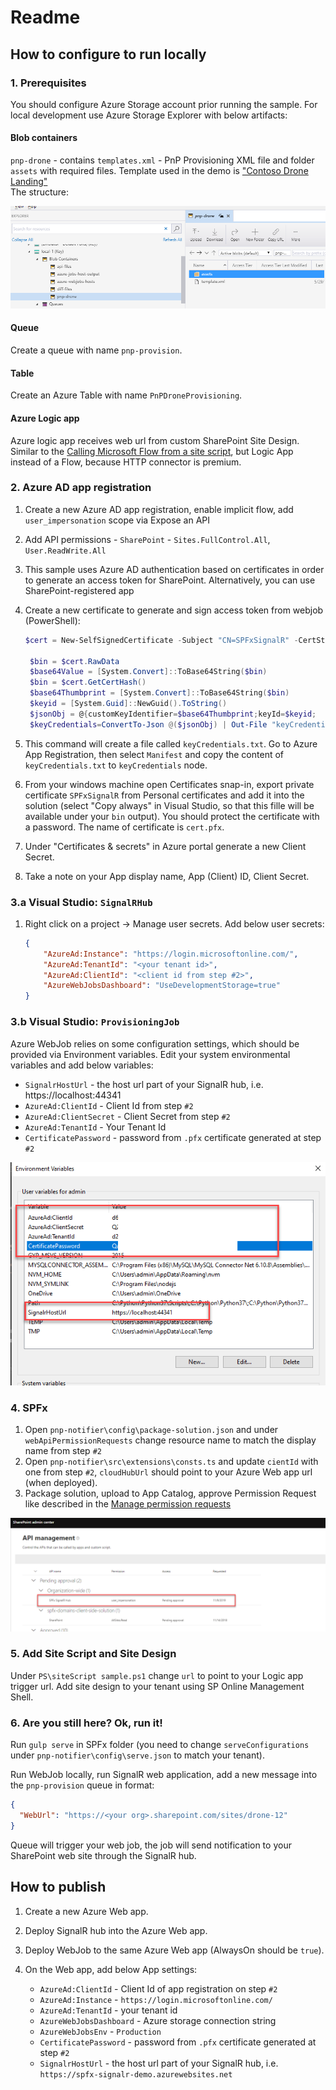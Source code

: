 # Readme

## How to configure to run locally

### 1. Prerequisites

You should configure Azure Storage account prior running the sample. For local development use Azure Storage Explorer with below artifacts:

#### Blob containers

`pnp-drone` - contains `templates.xml` - PnP Provisioning XML file and folder `assets` with required files. Template used in the demo is ["Contoso Drone Landing"](https://github.com/SharePoint/sp-dev-provisioning-templates/blob/master/tenant/ContosoDroneLanding/README.md)  
The structure:  

![image](img/storage-1.png)

#### Queue

Create a queue with name `pnp-provision`.

#### Table

Create an Azure Table with name `PnPDroneProvisioning`.

#### Azure Logic app

Azure logic app receives web url from custom SharePoint Site Design. Similar to the [Calling Microsoft Flow from a site script](https://docs.microsoft.com/en-us/sharepoint/dev/declarative-customization/site-design-trigger-flow-tutorial), but Logic App instead of a Flow, because HTTP connector is premium.

### 2. Azure AD app registration

1. Create a new Azure AD app registration, enable implicit flow, add `user_impersonation` scope via Expose an API
2. Add API permissions - `SharePoint` - `Sites.FullControl.All`, `User.ReadWrite.All`
3. This sample uses Azure AD authentication based on certificates in order to generate an access token for SharePoint. Alternatively, you can use SharePoint-registered app
4. Create a new certificate to generate and sign access token from webjob (PowerShell):

   ```powershell
   $cert = New-SelfSignedCertificate -Subject "CN=SPFxSignalR" -CertStoreLocation "Cert:\CurrentUser\My"  -KeyExportPolicy Exportable -KeySpec Signature -NotAfter (Get-Date).AddYears(3)

    $bin = $cert.RawData
    $base64Value = [System.Convert]::ToBase64String($bin)
    $bin = $cert.GetCertHash()
    $base64Thumbprint = [System.Convert]::ToBase64String($bin)
    $keyid = [System.Guid]::NewGuid().ToString()
    $jsonObj = @{customKeyIdentifier=$base64Thumbprint;keyId=$keyid;    type="AsymmetricX509Cert";usage="Verify";value=$base64Value}
    $keyCredentials=ConvertTo-Json @($jsonObj) | Out-File "keyCredentials.txt"

   ```

5. This command will create a file called `keyCredentials.txt`. Go to Azure App Registration, then select `Manifest` and copy the content of `keyCredentials.txt` to `keyCredentials` node.
6. From your windows machine open Certificates snap-in, export private certificate `SPFxSignalR` from Personal certificates and add it into the solution (select "Copy always" in Visual Studio, so that this fille will be available under your `bin` output). You should protect the certificate with a password. The name of certificate is `cert.pfx`.
7. Under "Certificates & secrets" in Azure portal generate a new Client Secret.
8. Take a note on your App display name, App (Client) ID, Client Secret.

### 3.a Visual Studio: `SignalRHub`

1. Right click on a project -> Manage user secrets. Add below user secrets:

    ``` json
    {
        "AzureAd:Instance": "https://login.microsoftonline.com/",
        "AzureAd:TenantId": "<your tenant id>",
        "AzureAd:ClientId": "<client id from step #2>",
        "AzureWebJobsDashboard": "UseDevelopmentStorage=true"
    }
    ```

### 3.b Visual Studio: `ProvisioningJob`

Azure WebJob relies on some configuration settings, which should be provided via Environment variables. Edit your system environmental variables and add below variables:

- `SignalrHostUrl` - the host url part of your SignalR hub, i.e. https://localhost:44341
- `AzureAd:ClientId` - Client Id from step `#2`
- `AzureAd:ClientSecret` - Client Secret from step `#2`
- `AzureAd:TenantId` - Your Tenant Id
- `CertificatePassword` - password from `.pfx` certificate generated at step `#2`

![img](/img/env.png)

### 4. SPFx

1. Open `pnp-notifier\config\package-solution.json` and under `webApiPermissionRequests` change resource name to match the display name from step `#2`
2. Open `pnp-notifier\src\extensions\consts.ts` and update `cientId` with one from step `#2`, `cloudHubUrl` should point to your Azure Web app url (when deployed).
3. Package solution, upload to App Catalog, approve Permission Request like described in the [Manage permission requests](https://docs.microsoft.com/en-us/sharepoint/dev/spfx/use-aadhttpclient#manage-permission-requests)

![img](img/api.png)

### 5. Add Site Script and Site Design

Under `PS\siteScript sample.ps1` change `url` to point to your Logic app trigger url. Add site design to your tenant using SP Online Management Shell.

### 6. Are you still here? Ok, run it!

Run `gulp serve` in SPFx folder (you need to change `serveConfigurations` under `pnp-notifier\config\serve.json` to match your tenant).

Run WebJob locally, run SignalR web application, add a new message into the `pnp-provision` queue in format:

```json
{
  "WebUrl": "https://<your org>.sharepoint.com/sites/drone-12"
}
```

Queue will trigger your web job, the job will send notification to your SharePoint web site through the SignalR hub.

## How to publish

1. Create a new Azure Web app.
2. Deploy SignalR hub into the Azure Web app.
3. Deploy WebJob to the same Azure Web app (AlwaysOn should be `true`).
4. On the Web app, add below App settings:

   - `AzureAd:ClientId` - Client Id of app registration on step `#2`
   - `AzureAd:Instance` - `https://login.microsoftonline.com/`
   - `AzureAd:TenantId` - your tenant id
   - `AzureWebJobsDashboard` - Azure storage connection string
   - `AzureWebJobsEnv` - `Production`
   - `CertificatePassword` - password from `.pfx` certificate generated at step `#2`
   - `SignalrHostUrl` - the host url part of your SignalR hub, i.e. `https://spfx-signalr-demo.azurewebsites.net`
